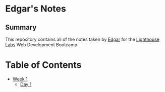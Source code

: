 # Edgar's Notes
## Summary 
This repository contains all of the notes taken by [Edgar](https://github.com/Edgarsar) for the [Lighthouse Labs](https://www.lighthouselabs.ca/) Web Development Bootcamp.
# Table of Contents
* [Week 1](/Week_1)
  * [Day 1](/Week_1/Day_1)